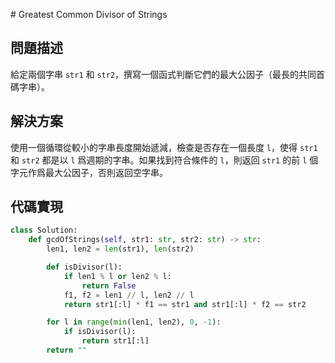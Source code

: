 ​# Greatest Common Divisor of Strings

## 問題描述

給定兩個字串 `str1` 和 `str2`，撰寫一個函式判斷它們的最大公因子（最長的共同首碼字串）。

## 解決方案

使用一個循環從較小的字串長度開始遞減，檢查是否存在一個長度 `l`，使得 `str1` 和 `str2` 都是以 `l` 爲週期的字串。如果找到符合條件的 `l`，則返回 `str1` 的前 `l` 個字元作爲最大公因子，否則返回空字串。

## 代碼實現

```python
class Solution:
    def gcdOfStrings(self, str1: str, str2: str) -> str:
        len1, len2 = len(str1), len(str2)

        def isDivisor(l):
            if len1 % l or len2 % l:
                return False
            f1, f2 = len1 // l, len2 // l
            return str1[:l] * f1 == str1 and str1[:l] * f2 == str2

        for l in range(min(len1, len2), 0, -1):
            if isDivisor(l):
                return str1[:l]
        return ""
